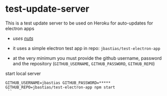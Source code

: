 # test-update-server

This is a test update server to be used on Heroku for auto-updates for electron apps

- _uses [nuts](https://github.com/GitbookIO/nuts)_

- it uses a simple electron test app in repo: `jbastias/test-electron-app`

- at the very minimum you must provide the github username, password and the repository (`GITHUB_USERNAME`, `GITHUB_PASSWORD`, `GITHUB_REPO`)


start local server
```
GITHUB_USERNAME=jbastias GITHUB_PASSWORD=***** GITHUB_REPO=jbastias/test-electron-app npm start
 ``
